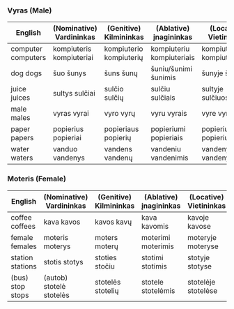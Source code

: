 ### Vyras (Male)

English|(Nominative)  Vardininkas|(Genitive)  Kilmininkas|(Ablative)  įnagininkas|(Locative)  Vietininkas
---|---|---|---|---
computer  computers|kompiuteris  kompiuteriai|kompiuterio  kompiuterių|kompiuteriu  kompiuteriais|kompiuteryje  kompiuteriuose
dog dogs|šuo  šunys|šuns  šunų|šuniu/šunimi  šunimis|šunyje  šunyse
juice  juices|sultys  sulčiai|sulčio  sulčių|sulčiu  sulčiais|sultyje  sulčiuose
male  males|vyras  vyrai|vyro  vyrų|vyru  vyrais|vyre  vyruose
paper  papers|popierius  popieriai|popieriaus  popierių|popieriumi  popieriais|popieriuje  popieriuose
water  waters|vanduo  vandenys|vandens  vandenų|vandeniu  vandenimis|vandenyje  vandenyse

### Moteris (Female)
English|(Nominative)  Vardininkas|(Genitive)  Kilmininkas|(Ablative)  įnagininkas|(Locative)  Vietininkas
---|---|---|---|---
coffee  coffees|kava kavos|kavos  kavų|kava  kavomis|kavoje  kavose
female  females|moteris  moterys|moters  moterų|moterimi  moterimis|moteryje moteryse
station  stations|stotis  stotys|stoties  stočiu|stotimi  stotimis|stotyje  stotyse
(bus) stop  stops|(autob) stotelė  stotelės|stotelės  stotelių|stotele stotelėmis|stotelėje  stotelėse
